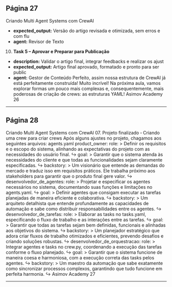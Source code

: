 ## Página 27

Criando Multi Agent Systems com CrewAI
- **expected_output:** Versão do artigo revisada e otimizada, sem erros e com flu
- **agent:** Revisor de Texto
10. **Task 5 – Aprovar e Preparar para Publicação**
- **description:** Validar o artigo final, integrar feedbacks e realizar os ajust
- **expected_output:** Artigo final aprovado, formatado e pronto para ser public
- **agent:** Gestor de Conteúdo
Perfeito, assim nossa estrutura de CrewAI já está perfeitamente construída! Muito incrível!
Na próxima aula, vamos explorar formas um pouco mais complexas e, consequentemente, mais
poderosas de criação de crews: as estruturas YAML!
Asimov Academy
26


---
## Página 28

Criando Multi Agent Systems com CrewAI
07. Projeto finalizado ‑ Criando uma crew para criar crews
Após alguns ajustes no projeto, chagamos aos seguintes arquivos:
agents.yaml
product_owner:
role: >
Definir os requisitos e o escopo do sistema, alinhando as expectativas do projeto com as
necessidades do usuário final.
↪
goal: >
Garantir que o sistema atenda às necessidades do cliente e que todas as funcionalidades
sejam claramente especificadas.
↪
backstory: >
Um visionário que entende as demandas do mercado e traduz isso em requisitos práticos. Ele
trabalha próximo aos stakeholders para garantir que o produto final gere valor.
↪
desenvolvedor_de_agentes:
role: >
Projetar e especificar os agentes necessários no sistema, documentando suas funções e
limitações no agents.yaml.
↪
goal: >
Definir agentes que consigam executar as tarefas planejadas de maneira eficiente e
colaborativa.
↪
backstory: >
Um arquiteto detalhista que entende profundamente as capacidades de automação e sabe como
distribuir responsabilidades entre os agentes.
↪
desenvolvedor_de_tarefas:
role: >
Elaborar as tasks no tasks.yaml, especificando o fluxo de trabalho e as interações entre as
tarefas.
↪
goal: >
Garantir que todas as tarefas sejam bem definidas, funcionais e alinhadas aos objetivos do
sistema.
↪
backstory: >
Um planejador estratégico que adora criar fluxos de trabalho otimizados e eficientes,
prevendo desafios e criando soluções robustas.
↪
desenvolvedor_de_orquestracao:
role: >
Integrar agentes e tasks no crew.py, coordenando a execução das tarefas conforme o fluxo
planejado.
↪
goal: >
Garantir que o sistema funcione de maneira coesa e harmoniosa, com a execução correta das
tasks pelos agentes.
↪
backstory: >
Um maestro da automação que sabe exatamente como sincronizar processos complexos,
garantindo que tudo funcione em perfeita harmonia.
↪
Asimov Academy
27


---